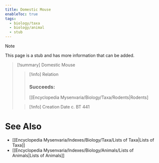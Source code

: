 ```yaml
---
title: Domestic Mouse
enableToc: true
tags:
  - biology/taxa
  - biology/animal
  - stub
---
```


> [!note]
> This page is a stub and has more information that can be added.

> [!summary] Domestic Mouse
> > [!info] Relation
> > ### Succeeds:
> > [[Encyclopedia Mysenvaria/Biology/Taxa/Rodents|Rodents]
>
> > [!info] Creation Date
> > c. BT 441



# See Also
- [[Encyclopedia Mysenvaria/Indexes/Biology/Taxa/Lists of Taxa|Lists of Taxa]]
- [[Encyclopedia Mysenvaria/Indexes/Biology/Animals/Lists of Animals|Lists of Animals]]

